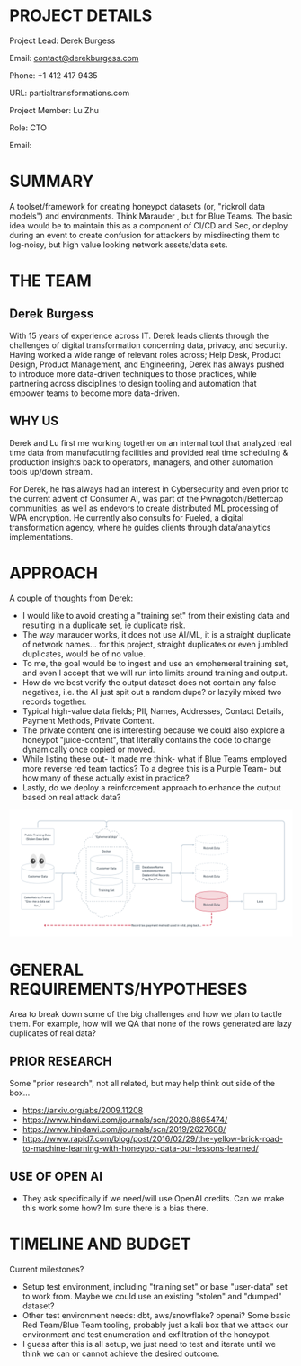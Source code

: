 # PROJECT DETAILS
Project Lead: Derek Burgess

Email: contact@derekburgess.com

Phone: +1 412 417 9435

URL: partialtransformations.com


Project Member: Lu Zhu

Role: CTO

Email:


# SUMMARY
A toolset/framework for creating honeypot datasets (or, "rickroll data models") and environments. Think Marauder , but for Blue Teams. The basic idea would be to maintain this as a component of CI/CD and Sec, or deploy during an event to create confusion for attackers by misdirecting them to log-noisy, but high value looking network assets/data sets.

# THE TEAM
## Derek Burgess
With 15 years of experience across IT. Derek leads clients through the challenges of digital transformation concerning data, privacy, and security. Having worked a wide range of relevant roles across; Help Desk, Product Design, Product Management, and Engineering, Derek has always pushed to introduce more data-driven techniques to those practices, while partnering across disciplines to design tooling and automation that empower teams to become more data-driven.

## WHY US
Derek and Lu first me working together on an internal tool that analyzed real time data from manufacutirng facilities and provided real time scheduling & production insights back to operators, managers, and other automation tools up/down stream.

For Derek, he has always had an interest in Cybersecurity and even prior to the current advent of Consumer AI, was part of the Pwnagotchi/Bettercap communities, as well as endevors to create distributed ML processing of WPA encryption. He currently also consults for Fueled, a digital transformation agency, where he guides clients through data/analytics implementations.



# APPROACH
A couple of thoughts from Derek:
- I would like to avoid creating a "training set" from their existing data and resulting in a duplicate set, ie duplicate risk.
- The way marauder works, it does not use AI/ML, it is a straight duplicate of network names... for this project, straight duplicates or even jumbled duplicates, would be of no value.
- To me, the goal would be to ingest and use an emphemeral training set, and even I accept that we will run into limits around training and output.
- How do we best verify the output dataset does not contain any false negatives, i.e. the AI just spit out a random dupe? or lazyily mixed two records together.
- Typical high-value data fields; PII, Names, Addresses, Contact Details, Payment Methods, Private Content.
- The private content one is interesting because we could also explore a honeypot "juice-content", that literally contains the code to change dynamically once copied or moved.
- While listing these out- It made me think- what if Blue Teams employed more reverse red team tactics? To a degree this is a Purple Team- but how many of these actually exist in practice?
- Lastly, do we deploy a reinforcement approach to enhance the output based on real attack data?

![alt text](approach_r2.png)

# GENERAL REQUIREMENTS/HYPOTHESES
Area to break down some of the big challenges and how we plan to tactle them. For example, how will we QA that none of the rows generated are lazy duplicates of real data?

## PRIOR RESEARCH
Some "prior research", not all related, but may help think out side of the box...
- https://arxiv.org/abs/2009.11208
- https://www.hindawi.com/journals/scn/2020/8865474/
- https://www.hindawi.com/journals/scn/2019/2627608/
- https://www.rapid7.com/blog/post/2016/02/29/the-yellow-brick-road-to-machine-learning-with-honeypot-data-our-lessons-learned/


## USE OF OPEN AI
- They ask specifically if we need/will use OpenAI credits. Can we make this work some how? Im sure there is a bias there.

# TIMELINE AND BUDGET
Current milestones?
- Setup test environment, including "training set" or base "user-data" set to work from. Maybe we could use an existing "stolen" and "dumped" dataset?
- Other test environment needs: dbt, aws/snowflake? openai? Some basic Red Team/Blue Team tooling, probably just a kali box that we attack our environment and test enumeration and exfiltration of the honeypot.
- I guess after this is all setup, we just need to test and iterate until we think we can or cannot achieve the desired outcome.